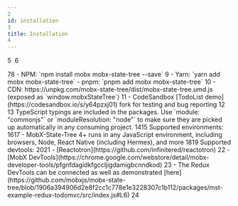 ```yaml
---
2
id: installation
3
title: Installation
4
---
```

5
​
6
<div id="codefund"></div>
7
​
8
-   NPM: `npm install mobx mobx-state-tree --save`
9
-   Yarn: `yarn add mobx mobx-state-tree`
-   pnpm: `pnpm add mobx mobx-state-tree`
10
-   CDN: https://unpkg.com/mobx-state-tree/dist/mobx-state-tree.umd.js (exposed as `window.mobxStateTree`)
11
-   CodeSandbox [TodoList demo](https://codesandbox.io/s/y64pzxj01) fork for testing and bug reporting
12
​
13
TypeScript typings are included in the packages. Use `module: "commonjs"` or `moduleResolution: "node"` to make sure they are picked up automatically in any consuming project.
14
​
15
Supported environments:
16
​
17
-   MobX-State-Tree 4+ runs in any JavaScript environment, including browsers, Node, React Native (including Hermes), and more
18
​
19
Supported devtools:
20
​
21
-   [Reactotron](https://github.com/infinitered/reactotron)
22
-   [MobX DevTools](https://chrome.google.com/webstore/detail/mobx-developer-tools/pfgnfdagidkfgccljigdamigbcnndkod)
23
-   The Redux DevTools can be connected as well as demonstrated [here](https://github.com/mobxjs/mobx-state-tree/blob/1906a394906d2e8f2cc1c778e1e3228307c1b112/packages/mst-example-redux-todomvc/src/index.js#L6)
24
​
